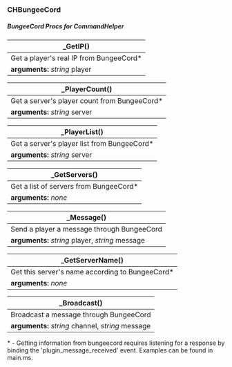 ### CHBungeeCord
##### *BungeeCord Procs for CommandHelper*

|_GetIP()
|-
|Get a player's real IP from BungeeCord*
|**arguments:** _string_ player

|_PlayerCount()
|-
|Get a server's player count from BungeeCord*
|**arguments:** _string_ server

|_PlayerList()
|-
|Get a server's player list from BungeeCord*
|**arguments:** _string_ server

|_GetServers()
|-
|Get a list of servers from BungeeCord*
|**arguments:** _none_

|_Message()
|-
|Send a player a message through BungeeCord
|**arguments:** _string_ player, _string_ message

|_GetServerName()
|-
|Get this server's name according to BungeeCord*
|**arguments:** _none_

|_Broadcast()
|-
|Broadcast a message through BungeeCord
|**arguments:** _string_ channel, _string_ message

\* - Getting information from bungeecord requires listening for a response by binding the 'plugin_message_received' event. Examples can be found in main.ms.
